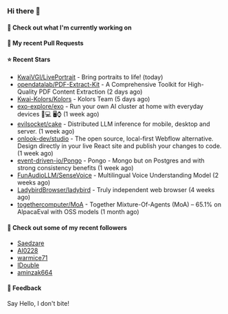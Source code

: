 ### Hi there 👋

#### 👷 Check out what I'm currently working on

#### 🔨 My recent Pull Requests


#### ⭐ Recent Stars

- [KwaiVGI/LivePortrait](https://github.com/KwaiVGI/LivePortrait) - Bring portraits to life! (today)
- [opendatalab/PDF-Extract-Kit](https://github.com/opendatalab/PDF-Extract-Kit) - A Comprehensive Toolkit for High-Quality PDF Content Extraction (2 days ago)
- [Kwai-Kolors/Kolors](https://github.com/Kwai-Kolors/Kolors) - Kolors Team (5 days ago)
- [exo-explore/exo](https://github.com/exo-explore/exo) - Run your own AI cluster at home with everyday devices 📱💻 🖥️⌚ (1 week ago)
- [evilsocket/cake](https://github.com/evilsocket/cake) - Distributed LLM inference for mobile, desktop and server. (1 week ago)
- [onlook-dev/studio](https://github.com/onlook-dev/studio) - The open source, local-first Webflow alternative. Design directly in your live React site and publish your changes to code. (1 week ago)
- [event-driven-io/Pongo](https://github.com/event-driven-io/Pongo) - Pongo - Mongo but on Postgres and with strong consistency benefits (1 week ago)
- [FunAudioLLM/SenseVoice](https://github.com/FunAudioLLM/SenseVoice) - Multilingual Voice Understanding Model (2 weeks ago)
- [LadybirdBrowser/ladybird](https://github.com/LadybirdBrowser/ladybird) - Truly independent web browser (4 weeks ago)
- [togethercomputer/MoA](https://github.com/togethercomputer/MoA) - Together Mixture-Of-Agents (MoA) –  65.1% on AlpacaEval with OSS models (1 month ago)

#### 👯 Check out some of my recent followers

- [Saedzare](https://github.com/Saedzare)
- [AI0228](https://github.com/AI0228)
- [warmice71](https://github.com/warmice71)
- [IDouble](https://github.com/IDouble)
- [aminzak664](https://github.com/aminzak664)

#### 💬 Feedback

Say Hello, I don't bite!